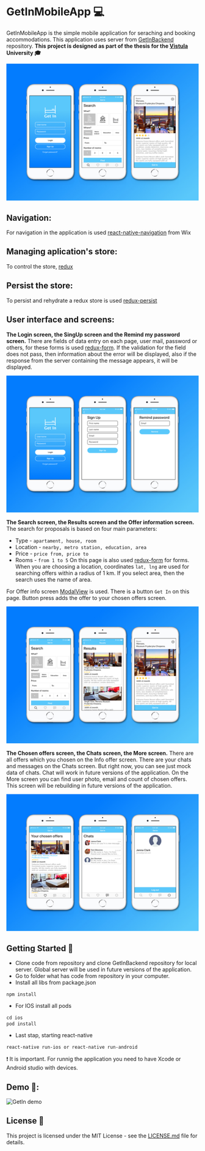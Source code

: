 # GetInMobileApp :computer:

GetInMobileApp is the simple mobile application for seraching and booking accommodations. This application uses server from [GetInBackend](https://github.com/TimurAsayonok/GetInBackend) repository.
**This project is designed as part of the thesis for the [Vistula](http://www.vistula.edu.pl/) University :mortar_board:**

![MainScreenMaket](https://github.com/TimurAsayonok/GetInMobileApp/blob/master/media/MainScreensMaket.jpg)

## Navigation:
For navigation in the application is used [react-native-navigation](https://github.com/wix/react-native-navigation) from Wix

## Managing aplication's store:
To control the store, [redux](https://github.com/reactjs/react-redux)

## Persist the store:
To persist and rehydrate a redux store is used [redux-persist](https://github.com/rt2zz/redux-persist)

## User interface and screens:
**The Login screen, the SingUp screen and the Remind my password screen.**
There are fields of data entry on each page, user mail, password or others, for these forms is used [redux-form](https://github.com/erikras/redux-form). If the validation for the field does not pass, then information about the error will be displayed, also if the response from the server containing the message appears, it will be displayed.

![LoginScreenMaket](https://github.com/TimurAsayonok/GetInMobileApp/blob/master/media/LoginScreensMaket.jpg)


**The Search screen, the Results screen and the Offer information screen.**
The search for proposals is based on four main parameters:
* Type - ```apartament, house, room```
* Location - ```nearby, metro station, education, area```
* Price - ```price from, price to```
* Rooms - ```from 1 to 5```
On this page is also used [redux-form](https://github.com/erikras/redux-form) for forms. When you are choosing a location, coordinates ```lat, lng``` are used for searching offers within a radius of 1 km. If you select area, then the search uses the name of area.

For Offer info screen [ModalView](https://wix.github.io/react-native-navigation/#/screen-api?id=showmodalparams-) is used. There is a button ```Get In``` on this page. Button press adds the offer to your chosen offers screen.

![SearchScreenMaket](https://github.com/TimurAsayonok/GetInMobileApp/blob/master/media/SeacrhScreensMaket.jpg)

**The Chosen offers screen, the Chats screen, the More screen.**
There are all offers which you chosen on the Info offer screen.
There are your chats and messages on the Chats screen. But right now, you can see just mock data of chats. Сhat will work in future versions of the application.
On the More screen you can find user photo, email and count of chosen offers. This screen will be rebuilding in future versions of the application.

![ScreenMaket](https://github.com/TimurAsayonok/GetInMobileApp/blob/master/media/ScreensMaket.jpg)

## Getting Started :rocket:
* Clone code from repository and clone GetInBackend repository for local server. Global server will be used in future versions of the application.
* Go to folder what has code from repository in your computer.
* Install all libs from package.json
```
npm install
```
* For IOS install all pods
```
cd ios
pod install
```
* Last stap, starting react-native
```
react-native run-ios or react-native run-android
```
:heavy_exclamation_mark: It is important. For runnig the application you need to have Xcode or Android studio with devices.

## Demo :iphone::
![GetIn demo](https://github.com/TimurAsayonok/GetInMobileApp/blob/master/media/image.gif)


## License :page_facing_up:

This project is licensed under the MIT License - see the [LICENSE.md](https://github.com/TimurAsayonok/GetInMobileApp/blob/master/LICENSE) file for details.

